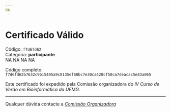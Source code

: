 ```yaml
---
NA
---
```


# Certificado Válido

Código: `f7d6fd62`<br>
Categoria: **participante**<br>
NA
NA
NA
NA


Código completo: `f7d6fd62b7632c9b15405a9c8135ef60bc7e30ca428cf50ca7deacac5e43a065`


Este certificado foi expedido pela Comissão organizadora do *IV Curso de Verão em Bioinformática da UFMG*.

----

Qualquer dúvida contacte a [_Comissão Organizadora_](<mailto:cursobioinfoufmg@gmail.com$subject=[Certificados]>)


